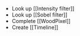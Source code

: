 - Look up [[Intensity filter]]
- Look up [[Sobel filter]]
- Complete [[WoodPixel]]
- Create [[Timeline]]